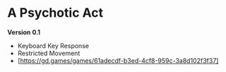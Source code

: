 # A Psychotic Act
**Version 0.1**
* Keyboard Key Response
* Restricted Movement
* [https://gd.games/games/61adecdf-b3ed-4cf8-959c-3a8d102f3f37]
